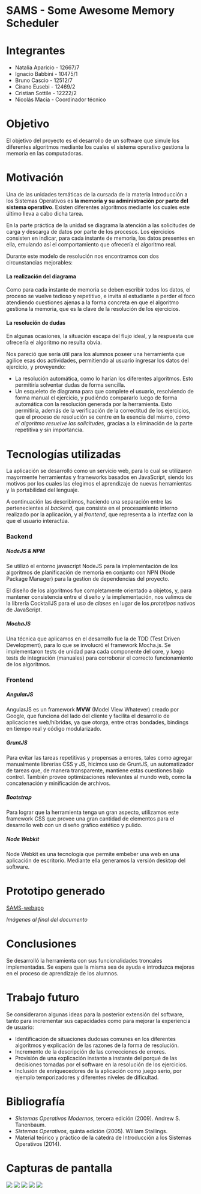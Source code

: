 # SAMS - Some Awesome Memory Scheduler

# Integrantes
* Natalia Aparicio - 12667/7
* Ignacio Babbini - 10475/1
* Bruno Cascio - 12512/7
* Cirano Eusebi - 12469/2
* Cristian Sottile - 12222/2
* Nicolás Macia - Coordinador técnico

# Objetivo
El objetivo del proyecto es el desarrollo de un software que simule los diferentes algoritmos mediante los cuales el sistema operativo gestiona la memoria en las computadoras.

# Motivación
Una de las unidades temáticas de la cursada de la materia Introducción a los Sistemas Operativos es **la memoria y su administración por parte del sistema operativo**. Existen diferentes algoritmos mediante los cuales este último lleva a cabo dicha tarea.

En la parte práctica de la unidad se diagrama la atención a las solicitudes de carga y descarga de datos por parte de los procesos. Los ejercicios consisten en indicar, para cada instante de memoria, los datos presentes en ella, emulando así el comportamiento que ofrecería el algoritmo real.

Durante este modelo de resolución nos encontramos con dos circunstancias mejorables: 

#### La realización del diagrama
Como para cada instante de memoria se deben escribir todos los datos, el proceso se vuelve tedioso y repetitivo, e invita al estudiante a perder el foco atendiendo cuestiones ajenas a la forma concreta en que el algoritmo gestiona la memoria, que es la clave de la resolución de los ejercicios.

#### La resolución de dudas
En algunas ocasiones, la situación escapa del flujo ideal, y la respuesta que ofrecería el algoritmo no resulta obvia.

Nos pareció que sería útil para los alumnos poseer una herramienta que agilice esas dos actividades, permitiendo al usuario ingresar los datos del ejercicio, y proveyendo:

* La resolución automática, como lo harían los diferentes algoritmos. Esto permitiría solventar dudas de forma sencilla.
* Un esqueleto de diagrama para que complete el usuario, resolviendo de forma manual el ejercicio, y pudiéndo compararlo luego de forma automática con la resolución generada por la herramienta. Esto permitiría, además de la verificación de la correctitud de los ejercicios, que el proceso de resolución se centre en la esencia del mismo, *cómo el algoritmo resuelve las solicitudes*, gracias a la eliminación de la parte repetitiva y sin importancia.

# Tecnologías utilizadas
La aplicación se desarrolló como un servicio web, para lo cual se utilizaron mayormente herramientas y frameworks basados en JavaScript, siendo los motivos por los cuales las elegimos el aprendizaje de nuevas herramientas y la portabilidad del lenguaje.

A continuación las describimos, haciendo una separación entre las pertenecientes al *backend*, que consiste en el procesamiento interno realizado por la aplicación, y al *frontend*, que representa a la interfaz con la que el usuario interactúa.

### Backend
##### NodeJS & NPM
Se utilizó el entorno javascript NodeJS para la implementación de los algoritmos de planificación de memoria en conjunto con NPN (Node Package Manager) para la gestion de dependencias del proyecto.

El diseño de los algoritmos fue completamente orientado a objetos, y, para mantener consistencia entre el diseño y la implementación, nos valimos de la librería CocktailJS para el uso de *clases* en lugar de los *prototipos* nativos de JavaScript.

##### MochaJS
Una técnica que aplicamos en el desarrollo fue la de TDD (Test Driven Development), para lo que se involucró el framework Mocha.js. Se implementaron tests de unidad para cada componente del core, y luego tests de integración (manuales) para corroborar el correcto funcionamiento de los algoritmos.

### Frontend
##### AngularJS
AngularJS es un framework **MVW** (Model View Whatever) creado por Google, que funciona del lado del cliente y facilita el desarrollo de aplicaciones web/híbridas, ya que otorga, entre otras bondades, bindings en tiempo real y código modularizado.

##### GruntJS
Para evitar las tareas repetitivas y propensas a errores, tales como agregar manualmente librerías CSS y JS, hicimos uso de GruntJS, un automatizador de tareas que, de manera transparente, mantiene estas cuestiones bajo control. También provee optimizaciones relevantes al mundo web, como la concatenación y minificación de archivos.

##### Bootstrap
Para lograr que la herramienta tenga un gran aspecto, utilizamos este framework CSS que provee una gran cantidad de elementos para el desarrollo web con un diseño gráfico estético y pulido.

##### Node Webkit
Node Webkit es una tecnología que permite embeber una web en una aplicación de escritorio. Mediante ella generamos la versión desktop del software.

# Prototipo generado
[SAMS-webapp](https://samsteam.github.io/#/home)

*Imágenes al final del documento*

# Conclusiones
Se desarrolló la herramienta con sus funcionalidades troncales implementadas. Se espera que la misma sea de ayuda e introduzca mejoras en el proceso de aprendizaje de los alumnos.

# Trabajo futuro
Se consideraron algunas ideas para la posterior extensión del software, tanto para incrementar sus capacidades como para mejorar la experiencia de usuario:

* Identificación de situaciones dudosas comunes en los diferentes algoritmos y explicación de las razones de la forma de resolución.
* Incremento de la descripción de las correcciones de errores.
* Provisión de una explicación instante a instante del porqué de las decisiones tomadas por el software en la resolución de los ejercicios.
* Inclusión de enriquecedores de la aplicación como juego serio, por ejemplo temporizadores y diferentes niveles de dificultad.

# Bibliografía
* *Sistemas Operativos Modernos*, tercera edición (2009). Andrew S. Tanenbaum.
* *Sistemas Operativos*, quinta edición (2005). William Stallings.
* Material teórico y práctico de la cátedra de Introducción a los Sistemas Operativos (2014).

# Capturas de pantalla
![](./images/home.png)
![](./images/requirements_2.png)
![](./images/requirements_3.png)
![](./images/policies.png)
![](./images/resolution.png)